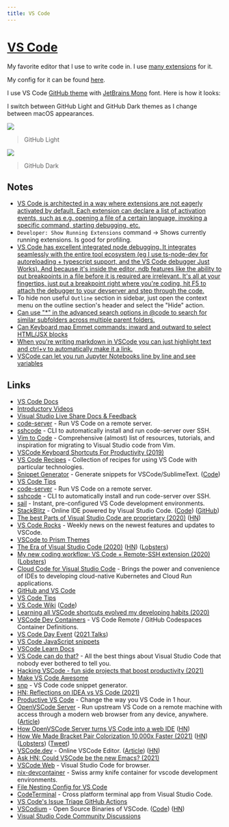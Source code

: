 ```yaml
---
title: VS Code
---
```


# [VS Code](https://github.com/Microsoft/vscode)

My favorite editor that I use to write code in. I use [many extensions](vs-code-extensions.md) for it.

My config for it can be found [here](https://github.com/nikitavoloboev/dotfiles/blob/master/vscode/settings.json).

I use VS Code [GitHub theme](https://marketplace.visualstudio.com/items?itemName=GitHub.github-vscode-theme) with [JetBrains Mono](https://www.jetbrains.com/lp/mono/) font. Here is how it looks:

I switch between GitHub Light and GitHub Dark themes as I change between macOS appearances.

![](https://i.imgur.com/ZZTGK1A.png)

> GitHub Light

![](https://i.imgur.com/rd4Ve3X.png)

> GitHub Dark

## Notes

- [VS Code is architected in a way where extensions are not eagerly activated by default. Each extension can declare a list of activation events, such as e.g. opening a file of a certain language, invoking a specific command, starting debugging, etc.](https://news.ycombinator.com/item?id=16940419)
- `Developer: Show Running Extensions` command -> Shows currently running extensions. Is good for profiling.
- [VS Code has excellent integrated node debugging. It integrates seamlessly with the entire tool ecosystem (eg I use ts-node-dev for autoreloading + typescript support, and the VS Code debugger Just Works). And because it's inside the editor, ndb features like the ability to put breakpoints in a file before it is required are irrelevant. It's all at your fingertips, just put a breakpoint right where you're coding, hit F5 to attach the debugger to your devserver and step through the code.](https://news.ycombinator.com/item?id=17581521)
- To hide non useful `Outline` section in sidebar, just open the context menu on the outline section's header and select the "Hide" action.
- [Can use "\*" in the advanced search options in @code to search for similar subfolders across multiple parent folders.](https://twitter.com/SteveGodderidge/status/1285978384049348609)
- [Can Keyboard map Emmet commands: inward and outward to select HTML/JSX blocks](https://twitter.com/jaredpalmer/status/1385938591323414529)
- [When you're writing markdown in VSCode you can just highlight text and ctrl+v to automatically make it a link.](https://twitter.com/hollylawly/status/1398375511366115328)
- [VSCode can let you run Jupyter Notebooks line by line and see variables](https://www.youtube.com/shorts/zTxmCVGaYic)

## Links

- [VS Code Docs](https://code.visualstudio.com/docs)
- [Introductory Videos](https://code.visualstudio.com/docs/getstarted/introvideos)
- [Visual Studio Live Share Docs & Feedback](https://github.com/MicrosoftDocs/live-share)
- [code-server](https://github.com/codercom/code-server) - Run VS Code on a remote server.
- [sshcode](https://github.com/codercom/sshcode) - CLI to automatically install and run code-server over SSH.
- [Vim to Code](https://github.com/asantos00/vim-to-code) - Comprehensive (almost) list of resources, tutorials, and inspiration for migrating to Visual Studio code from Vim.
- [VSCode Keyboard Shortcuts For Productivity (2019)](https://www.youtube.com/watch?v=Xa5EU-qAv-I)
- [VS Code Recipes](https://github.com/microsoft/vscode-recipes) - Collection of recipes for using VS Code with particular technologies.
- [Snippet Generator](https://snippet-generator.app/) - Generate snippets for VSCode/SublimeText. ([Code](https://github.com/pawelgrzybek/snippet-generator))
- [VS Code Tips](https://www.youtube.com/channel/UCyYh-eAr74avLwOyPa1dDNg/videos)
- [code-server](https://github.com/cdr/code-server) - Run VS Code on a remote server.
- [sshcode](https://github.com/cdr/sshcode) - CLI to automatically install and run code-server over SSH.
- [sail](https://github.com/cdr/sail) - Instant, pre-configured VS Code development environments.
- [StackBlitz](https://stackblitz.com/) - Online IDE powered by Visual Studio Code. ([Code](https://github.com/stackblitz/core)) ([GitHub](https://github.com/stackblitz))
- [The best Parts of Visual Studio Code are proprietary (2020)](https://underjord.io/the-best-parts-of-visual-studio-code-are-proprietary.html) ([HN](https://news.ycombinator.com/item?id=24047638))
- [VS Code Rocks](https://vscode.rocks/) - Weekly news on the newest features and updates to VSCode.
- [VSCode to Prism Themes](https://prism.dotenv.dev/)
- [The Era of Visual Studio Code (2020)](https://blog.robenkleene.com/2020/09/21/the-era-of-visual-studio-code/) ([HN](https://news.ycombinator.com/item?id=24558788)) ([Lobsters](https://lobste.rs/s/d2uhbm/era_visual_studio_code))
- [My new coding workflow: VS Code + Remote-SSH extension (2020)](https://jlelse.blog/dev/code-using-vps/) ([Lobsters](https://lobste.rs/s/mqclc7/my_new_coding_workflow_vs_code_remote_ssh))
- [Cloud Code for Visual Studio Code](https://github.com/GoogleCloudPlatform/cloud-code-vscode) - Brings the power and convenience of IDEs to developing cloud-native Kubernetes and Cloud Run applications.
- [GitHub and VS Code](https://vscode.github.com/)
- [VS Code Tips](https://twitter.com/vscodetips)
- [VS Code Wiki](https://github.com/Microsoft/vscode/wiki) ([Code](https://github.com/microsoft/vscode-wiki))
- [Learning all VSCode shortcuts evolved my developing habits (2020)](https://tkainrad.dev/posts/learning-all-vscode-shortcuts-evolved-my-developing-habits/)
- [VSCode Dev Containers](https://github.com/microsoft/vscode-dev-containers) - VS Code Remote / GitHub Codespaces Container Definitions.
- [VS Code Day Event](https://code.visualstudio.com/vscode-day) ([2021 Talks](https://www.youtube.com/playlist?list=PLj6YeMhvp2S6uB23beQaffszlavLq3lNq))
- [VS Code JavaScript snippets](https://github.com/xabikos/vscode-javascript)
- [VSCode Learn Docs](https://code.visualstudio.com/learn)
- [VS Code can do that?](https://vscodecandothat.com/) - All the best things about Visual Studio Code that nobody ever bothered to tell you.
- [Hacking VSCode - fun side projects that boost productivity (2021)](https://www.youtube.com/watch?v=XY9MaaR1dRI)
- [Make VS Code Awesome](https://makevscodeawesome.com/)
- [snp](https://github.com/djyde/snp) - VS Code code snippet generator.
- [HN: Reflections on IDEA vs VS Code (2021)](https://news.ycombinator.com/item?id=26367410)
- [Productive VS Code](https://productivevscode.com/) - Change the way you VS Code in 1 hour.
- [OpenVSCode Server](https://github.com/gitpod-io/openvscode-server) - Run upstream VS Code on a remote machine with access through a modern web browser from any device, anywhere. ([Article](https://www.gitpod.io/blog/openvscode-server-launch))
- [How OpenVSCode Server turns VS Code into a web IDE](https://sourcegraph.com/github.com/gitpod-io/openvscode-server/-/blob/docs/sourcedive.snb.md) ([HN](https://news.ycombinator.com/item?id=28685978))
- [How We Made Bracket Pair Colorization 10,000x Faster (2021)](https://code.visualstudio.com/blogs/2021/09/29/bracket-pair-colorization) ([HN](https://news.ycombinator.com/item?id=28692470)) ([Lobsters](https://lobste.rs/s/ujj1cu/how_we_made_bracket_pair_colorization_10)) ([Tweet](https://twitter.com/kmett/status/1443213748840325132))
- [VSCode.dev](https://code.visualstudio.com/blogs/2021/10/20/vscode-dev) - Online VSCode Editor. ([Article](https://code.visualstudio.com/blogs/2021/10/20/vscode-dev)) ([HN](https://news.ycombinator.com/item?id=28932206))
- [Ask HN: Could VSCode be the new Emacs? (2021)](https://news.ycombinator.com/item?id=29159192)
- [VSCode Web](https://github.com/Felx-B/vscode-web) - Visual Studio Code for browser.
- [nix-devcontainer](https://github.com/xtruder/nix-devcontainer) - Swiss army knife container for vscode development environments.
- [File Nesting Config for VS Code](https://github.com/antfu/vscode-file-nesting-config)
- [CodeTerminal](https://github.com/xcodebuild/CodeTerminal) - Cross platform terminal app from Visual Studio Code.
- [VS Code's Issue Triage GitHub Actions](https://github.com/microsoft/vscode-github-triage-actions)
- [VSCodium](https://vscodium.com/) - Open Source Binaries of VSCode. ([Code](https://github.com/VSCodium/vscodium)) ([HN](https://news.ycombinator.com/item?id=31604932))
- [Visual Studio Code Community Discussions](https://github.com/microsoft/vscode-discussions)
